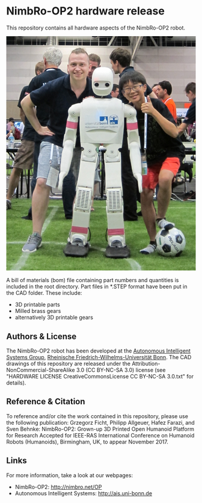 NimbRo-OP2 hardware release
===========================

This repository contains all hardware aspects of the NimbRo-OP2 robot.

![NimbRo-OP2](NOP2_Grzegorz.jpg?raw=true "NimbRo-OP2")

A bill of materials (bom) file containing part numbers and quantities is included in the root directory.
Part files in *.STEP format have been put in the CAD folder. 
These include:
* 3D printable parts
* Milled brass gears
* alternatively 3D printable gears

Authors & License
-----------------

The NimbRo-OP2 robot has been developed at the [Autonomous Intelligent Systems Group](http://ais.uni-bonn.de),
[Rheinische Friedrich-Wilhelms-Universität Bonn](http://www.uni-bonn.de). 
The CAD drawings of this repository are released under the Attribution-NonCommercial-ShareAlike 3.0 (CC BY-NC-SA 3.0) license 
(see "HARDWARE LICENSE CreativeCommonsLicense CC BY-NC-SA 3.0.txt" for details).

Reference & Citation
--------------------

To reference and/or cite the work contained in this repository, please use the following publication:
Grzegorz Ficht, Philipp Allgeuer, Hafez Farazi, and Sven Behnke:
NimbRo-OP2: Grown-up 3D Printed Open Humanoid Platform for Research
Accepted for IEEE-RAS International Conference on Humanoid Robots (Humanoids), Birmingham, UK, to appear November 2017. 

Links
-----

For more information, take a look at our webpages:

* NimbRo-OP2: http://nimbro.net/OP
* Autonomous Intelligent Systems: http://ais.uni-bonn.de